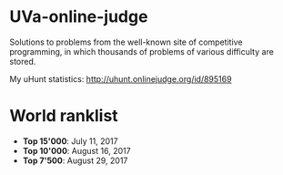 # UVa-online-judge
Solutions to problems from the well-known site of competitive programming, in which thousands of problems of various difficulty are stored.

My uHunt statistics: http://uhunt.onlinejudge.org/id/895169

# World ranklist
*   **Top 15'000**: July 11, 2017
*   **Top 10'000**: August 16, 2017
*   **Top 7'500**: August 29, 2017

